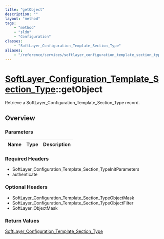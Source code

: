 ```yaml
---
title: "getObject"
description: ""
layout: "method"
tags:
    - "method"
    - "sldn"
    - "Configuration"
classes:
    - "SoftLayer_Configuration_Template_Section_Type"
aliases:
    - "/reference/services/softlayer_configuration_template_section_type/getObject"
---
```

# [SoftLayer_Configuration_Template_Section_Type](/reference/services/SoftLayer_Configuration_Template_Section_Type)::getObject

Retrieve a SoftLayer_Configuration_Template_Section_Type record.


## Overview 


### Parameters 
|Name | Type | Description |
| --- | --- | --- |


### Required Headers
* SoftLayer_Configuration_Template_Section_TypeInitParameters
* authenticate

### Optional Headers
* SoftLayer_Configuration_Template_Section_TypeObjectMask
* SoftLayer_Configuration_Template_Section_TypeObjectFilter
* SoftLayer_ObjectMask

### Return Values
<a href='/reference/datatypes/SoftLayer_Configuration_Template_Section_Type'>SoftLayer_Configuration_Template_Section_Type </a>

